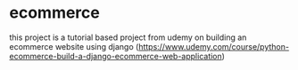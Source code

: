 # ecommerce
this project is a tutorial based project from udemy on building an ecommerce website using django (https://www.udemy.com/course/python-ecommerce-build-a-django-ecommerce-web-application)
